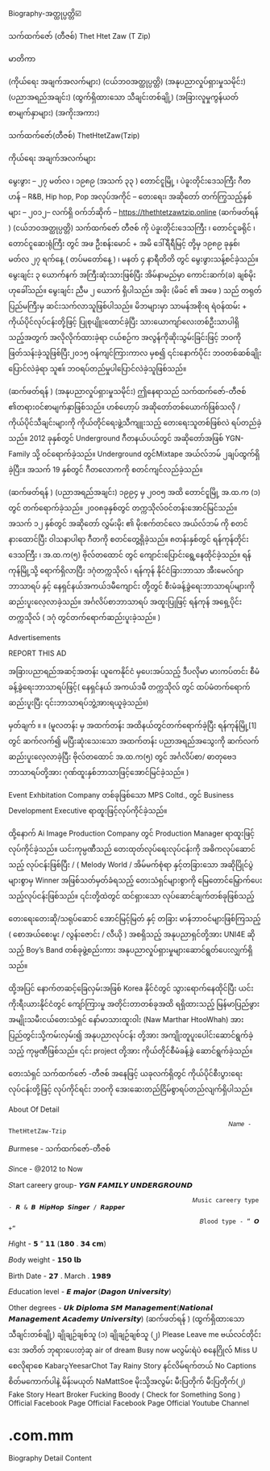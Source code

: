 Biography-အတ္ထုပ္ပတ္တိ☑️

သက်ထက်ဇော် (တီဇစ်) Thet Htet Zaw (T Zip)

မာတိကာ

(ကိုယ်ရေး အချက်အလက်များ)
(ငယ်ဘဝအတ္ထုပ္ပတ္တိ)
(အနုပညာလှုပ်ရှားမှုသမိုင်း)
(ပညာအရည်အချင်း)
(ထွက်ရှိထားသော သီချင်းတစ်ချို့)
(အခြားလူမှုကွန်ယတ်စာမျက်နှာများ)
(အကိုးအကား)

သက်ထက်ဇော်(တီဇစ်) ThetHtetZaw(Tzip)

ကိုယ်ရေး အချက်အလက်များ


မွေးဖွား – ၂၇ မတ်လ ၊ ၁၉၈၉ (အသက် ၃၃ ) တောင်ငူမြို့ ၊ ပဲခူးတိုင်းဒေသကြီး
ဂီတဟန် – R&B, Hip hop, Pop
အလုပ်အကိုင် – တေးရေး၊ အဆိုတော်
တက်ကြွသည့်နှစ်များ – ၂၀၁၂– လက်ရှိ
ဝက်ဘ်ဆိုက် – https://thethtetzawtzip.online
(ဆက်ဖတ်ရန် )
(ငယ်ဘဝအတ္ထုပ္ပတ္တိ)
သက်ထက်ဇော် တီဇစ် ကို ပဲခူးတိုင်းဒေသကြီး ၊ တောင်ငူခရိုင် ၊ တောင်ငူဆေးရုံကြီး တွင် အဖ ဦးစန်းမောင် + အမိ ဒေါ်ရီရီမြင့် တို့မှ ၁၉၈၉ ခုနှစ်၊ မတ်လ ၂၇ ရက်နေ့ ( တပ်မတော်နေ့ ) ၊ မနတ် ၄ နာရီတိတိ တွင် မွေးဖွားသန့်စင်ခဲ့သည်။ မွေးချင်း ၃ ယောက်နက် အကြီးဆုံးသားဖြစ်ပြီး အိမ်နာမည်မှာ ကောင်းဆက်(ခ) ချစ်မိုး ဟုခေါ်သည်။ မွေးချင်း ညီမ ၂ ယောက် ရှိပါသည်။ အဖိုး (မိခင် ၏ အဖေ ) သည် တရုတ်ပြည်မကြီးမှ ဆင်းသက်လာသူဖြစ်ပါသည်။ မိဘများမှာ သာမန်အစိုးရ ရဲဝန်ထမ်း + ကိုယ်ပိုင်လုပ်ငန်းတို့ဖြင့် ပြုစုပျိူးထောင်ခဲ့ပြီး သားယောကျာ်လေးတစ်ဦးသာပါရှိသည့်အတွက် အလိုလိုက်ထားခဲ့ရာ ငယ်စဉ်က အလွန်ကိုဆိုးသွမ်းခြင်းဖြင့် ဘဝကို ဖြတ်သန်းခဲ့သူဖြစ်ပြီး၂၀၁၅ ဝန်ကျင်ကြားကာလ မှစ၍ ၎င်းနောက်ပိုင်း ဘဝတစ်ဆစ်ချိုးပြောင်လဲခဲ့ရာ သူဧ။် ဘဝရပ်တည်မှုပါပြောင်လဲခဲ့သူဖြစ်သည်။

(ဆက်ဖတ်ရန် )
(အနုပညာလှုပ်ရှားမှုသမိုင်း)
ဤနေရာသည် သက်ထက်ဇော်-တီဇစ် ၏တရားဝင်စာမျက်နှာဖြစ်သည်။ ဟစ်ဟော့ပ် အဆိုတော်တစ်ယောက်ဖြစ်သလို / ကိုယ်ပိုင်သီချင်းများကို ကိုယ်တိုင်ရေးဖွဲ့သီကျူးသည့် တေးရေးသူတစ်ဖြစ်လဲ ရပ်တည်ခဲ့သည်။ 2012 ခုနှစ်တွင် Underground ဂီတနယ်ပယ်တွင် အဆိုတော်အဖြစ် YGN-Family သို့ ဝင်ရောက်ခဲ့သည်။ Underground တွင်Mixtape အယ်လ်ဘမ် ၂ချပ်ထွက်ရှိခဲ့ပြီး။ အသက် 19 နှစ်တွင် ဂီတလောကကို စတင်ကျင်လည်ခဲ့သည်။

(ဆက်ဖတ်ရန် )
(ပညာအရည်အချင်း)
၁၉၉၄ မှ ၂၀၀၅ အထိ တောင်ငူမြို့ အ.ထ.က (၁) တွင် တက်ရောက်ခဲ့သည်။ ၂၀၀၈ခုနှစ်တွင် တက္ကသိုလ်ဝင်တန်းအောင်မြင်သည်။ အသက် ၁၂ နှစ်တွင် အဆိုတော် လွှမ်းမိုး ၏ မိုးစက်တင်လေ အယ်လ်ဘမ် ကို စတင်နားထောင်ပြီး ဝါသနာပါရာ ဂီတကို စတင်တွေ့ရှိခဲ့သည်။ ၈တန်းနှစ်တွင် ရန်ကုန်တိုင်းဒေသကြီး ၊ အ.ထ.က(၅) ဗိုလ်တထောင် တွင် ကျောင်းပြောင်းရွေ့နေထိုင်ခဲ့သည်။ ရန်ကုန်မြို့သို့ ရောက်ရှိလာပြီး ဒဂုံတက္ကသိုလ် ၊ ရန်ကုန် နိုင်ငံခြားဘာသာ အီးမေလ်ဂျာ ဘာသာရပ် နှင့် နေရှင်နယ်အကယ်ဒမီကျောင်း တ်ို့တွင် စီးမံခန့်ခွဲရေးဘာသာရပ်များကိုဆည်းပူးလေ့လာခဲ့သည်။ အင်္ဂလိပ်စာဘာသာရပ် အထူးပြုဖြင့် ရန်ကုန် အရှေ့ပိုင်း တက္ကသိုလ် ( ဒဂုံ တွင်တက်ရောက်ဆည်းပူးခဲ့သည်။ )

Advertisements

REPORT THIS AD

အခြားပညာရည်အဆင့်အတန်း ယူကေနိုင်ငံ မှပေးအပ်သည့် ဒီပလိုမာ မားကပ်တင်း စီမံခန့်ခွဲရေးဘာသာရပ်ဖြင့်( နေရှင်နယ် အကယ်ဒမီ တက္ကသိုလ် တွင် ထပ်မံတက်ရောက်ဆည်းပူးပြီး ၎င်းဘာသာရပ်ဘွဲ့အားရယူခဲ့သည်။)

မှတ်ချက် ။ ။ (မူလတန်း မှ အထက်တန်း အထိနယ်တွင်တက်ရောက်ခဲ့ပြီး ရန်ကုန်မြို့[1] တွင် ဆက်လက်၍ မပြီးဆုံးသေးသော အထက်တန်း ပညာအရည်အသွေးကို ဆက်လက် ဆည်းပူးလေ့လာခဲ့ပြီး ဗိုလ်တထောင် အ.ထ.က(၅) တွင် အင်္ဂလိပ်စာ/ ဓာတုဗေဒ ဘာသာရပ်တို့အား ဂုဏ်ထူးနှစ်ဘာသာဖြင့်အောင်မြင်ခဲ့သည်။ )

Event Exhbitation Company တစ်ခုဖြစ်သော MPS Coltd., တွင် Business Development Executive ရာထူးဖြင့်လုပ်ကိုင်ခဲ့သည်။

ထို့နောက် Ai Image Production Company တွင် Production Manager ရာထူးဖြင့် လုပ်ကိုင်ခဲ့သည်။ ယင်းကုမ္ပဏီသည် တေးထုတ်လုပ်ရေးလုပ်ငန်းကို အဓိကလုပ်ဆောင်သည့် လုပ်ငန်းဖြစ်ပြီး / ( Melody World / အိမ်မက်စုံရာ နှင့်တခြားသော အဆိုပြိုင်ပွဲများစွာမှ Winner အဖြစ်သတ်မှတ်ခံရသည့် တေးသံရှင်များစွာကို မြေတောင်မြှောက်ပေးသည့်လုပ်ငန်းဖြစ်သည်။ ၎င်းတို့ထဲတွင် ထင်ရှားသော လုပ်ဆောင်ချက်တစ်ခုဖြစ်သည့်

တေးရေးတေးဆို/သရုပ်ဆောင် အောင်မြင့်မြတ် နှင့် တခြား မာန်ဘာဝင်များဖြစ်ကြသည့် ( စောအယ်စေးမူး / လွန်းဇောင်း / လီယို ) အစရှိသည့် အနုပညာရှင်တို့အား UNI4E ဆိုသည့် Boy’s Band တစ်ခုဖွဲ့စည်းကား အနုပညာလှုပ်ရှားမှုများဆောင်ရွတ်ပေးလျှက်ရှိသည်။

ထို့အပြင် နောက်တဆင့်ခြေလှမ်းအဖြစ် Korea နိုင်ငံတွင် သွားရောက်နေထိုင်ပြီး ယင်းကိုးရီးယားနိုင်ငံတွင် ကျော်ကြားမှု အတိုင်းတာတစ်ခုအထိ ရရှိထားသည့် မြန်မာပြည်ဖွား အမျိုးသမီးငယ်တေးသံရှင် နော်မာသားထူးဝါး (Naw Marthar HtooWhah) အား ပြည်တွင်းသို့ကမ်းလှမ်း၍ အနုပညာလုပ်ငန်း တို့အား အကျိုးတူပူးပေါင်းဆောင်ရွက်ခဲ့သည့် ကုမ္ပဏီဖြစ်သည်။ ၎င်း project တို့အား ကိုယ်တိုင်စီမံခန့်ခွဲ ဆောင်ရွက်ခဲ့သည်။

တေးသံရှင် သက်ထက်ဇော် -တီဇစ် အနေဖြင့် ယခုလက်ရှိတွင် ကိုယ်ပိုင်စီးပွားရေးလုပ်ငန်းတို့ဖြင့် လုပ်ကိုင်ရင်း ဘဝကို အေးဆေးတည်ငြိမ်စွာရပ်တည်လျက်ရှိပါသည်။

About Of Detail

                                                                 𝑁𝑎𝑚𝑒 - ThetHtetZaw-Tzip  
                     
𝐵urmese - သက်ထက်ဇော်-တီဇစ်

                         
𝑆ince - @2012 to Now 

                                        

𝑆tart careery group- 𝙔𝙂𝙉 𝙁𝘼𝙈𝙄𝙇𝙔 𝙐𝙉𝘿𝙀𝙍𝙂𝙍𝙊𝙐𝙉𝘿 

                                                       𝑀usic careery type - 𝙍 & 𝘽 𝙃𝙞𝙥𝙃𝙤𝙥 𝙎𝙞𝙣𝙜𝙚𝙧 / 𝙍𝙖𝙥𝙥𝙚𝙧

                                                         𝐵lood type - “ 𝙊 +“ 
                                  

𝐻ight - 𝟱 “ 𝟭𝟭 (𝟭𝟴𝟬 . 𝟯𝟰 𝗰𝗺)


𝐵ody weight - 𝟭𝟱𝟬 𝗹𝗯


Birth Date - 𝟮𝟳 . March . 𝟭𝟵𝟴𝟵


𝐸ducation level - 𝙀 𝙢𝙖𝙟𝙤𝙧 (𝘿𝙖𝙜𝙤𝙣 𝙐𝙣𝙞𝙫𝙚𝙧𝙨𝙞𝙩𝙮)


Other degrees - 𝙐𝙠 𝘿𝙞𝙥𝙡𝙤𝙢𝙖 𝙎𝙈 𝙈𝙖𝙣𝙖𝙜𝙚𝙢𝙚𝙣𝙩(𝙉𝙖𝙩𝙞𝙤𝙣𝙖𝙡 𝙈𝙖𝙣𝙖𝙜𝙚𝙢𝙚𝙣𝙩 𝘼𝙘𝙖𝙙𝙚𝙢𝙮 𝙐𝙣𝙞𝙫𝙚𝙧𝙨𝙞𝙩𝙮)
(ဆက်ဖတ်ရန် )
(ထွက်ရှိထားသော သီချင်းတစ်ချို့)
ချိုချဉ်ချစ်သူ (၁)	ချိုချဉ်ချစ်သူ (၂)	Please Leave me	ဗယ်လင်တိုင်းဒေး	အတိတ်
ဘုရားပေးတဲ့ဆု	air of dream	Busy now	မလွမ်းရဲပဲ	စနေဂြိုလ်
Miss U	စေလိုရာစေ	Kabar၃YeesarChot Tay	Rainy Story	နင်လိမ်ရက်တယ်
No Captions	စိတ်မကောက်ပါနဲ့	မိန်းမယုတ်	NaMattSoe	မိုးသို့အလွမ်း
မီးပြတိုက်	မီးပြတိုက်(၂)	Fake Story	Heart Broker	Fucking Boody
( Check for Something Song )
Official Facebook Page
Official Facebook Page
Official Youtube Channel
# .com.mm
Biography Detail Content
